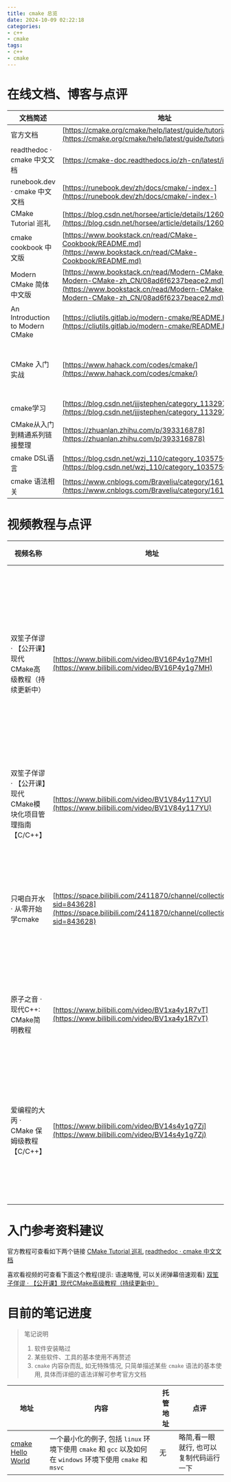```yaml
---
title: cmake 总览
date: 2024-10-09 02:22:18
categories:
- c++
- cmake
tags:
- c++
- cmake
---
```


# 在线文档、博客与点评

|文档简述|地址|点评|
|--|--|--|
|官方文档|[https://cmake.org/cmake/help/latest/guide/tutorial/index.html](https://cmake.org/cmake/help/latest/guide/tutorial/index.html)|cmake 的官方文档, 懂的都懂|
|readthedoc · cmake 中文文档|[https://cmake-doc.readthedocs.io/zh-cn/latest/index.html]|目前我可以找到的最好的中文文档, 翻译完整|
|runebook.dev · cmake 中文文档|[https://runebook.dev/zh/docs/cmake/-index-](https://runebook.dev/zh/docs/cmake/-index-)|查阅标准函数比较方便|
|CMake Tutorial 巡礼|[https://blog.csdn.net/horsee/article/details/126047555](https://blog.csdn.net/horsee/article/details/126047555)|官方 tutorial 翻译,质量不错|
|cmake cookbook 中文版|[https://www.bookstack.cn/read/CMake-Cookbook/README.md](https://www.bookstack.cn/read/CMake-Cookbook/README.md)|完整,建议粗略看一遍|
|Modern CMake 简体中文版|[https://www.bookstack.cn/read/Modern-CMake-CN-Modern-CMake-zh_CN/08ad6f6237beace2.md](https://www.bookstack.cn/read/Modern-CMake-CN-Modern-CMake-zh_CN/08ad6f6237beace2.md)|较完整, 建议粗略看一遍|
|An Introduction to Modern CMake|[https://cliutils.gitlab.io/modern-cmake/README.html](https://cliutils.gitlab.io/modern-cmake/README.html)|喜欢英文版可以看这个|
|CMake 入门实战|[https://www.hahack.com/codes/cmake/](https://www.hahack.com/codes/cmake/)|可以大略看一遍, 了解一下 `cmake` 是如何使用的, 源码: [https://github.com/wzpan/cmake-demo](https://github.com/wzpan/cmake-demo)|
|cmake学习|[https://blog.csdn.net/jjjstephen/category_11329777.html](https://blog.csdn.net/jjjstephen/category_11329777.html)|比较有参考价值|
|CMake从入门到精通系列链接整理|[https://zhuanlan.zhihu.com/p/393316878](https://zhuanlan.zhihu.com/p/393316878)|吊炸天|
|cmake DSL语言|[https://blog.csdn.net/wzj_110/category_10357507.html](https://blog.csdn.net/wzj_110/category_10357507.html)|另一个吊炸天|
|cmake 语法相关|[https://www.cnblogs.com/Braveliu/category/1614009.html](https://www.cnblogs.com/Braveliu/category/1614009.html)|比较有参考价值|

# 视频教程与点评
|视频名称|地址|点评|
|--|--|--|
|双笙子佯谬 · 【公开课】现代CMake高级教程（持续更新中）|[https://www.bilibili.com/video/BV16P4y1g7MH](https://www.bilibili.com/video/BV16P4y1g7MH)|这个 up 主语速略慢, 就入门来说, 内容极其扎实|
|双笙子佯谬 · 【公开课】现代CMake模块化项目管理指南【C/C++】|[https://www.bilibili.com/video/BV1V84y117YU](https://www.bilibili.com/video/BV1V84y117YU)|还是上一个 up 主的|
|只喝白开水 · 从零开始学cmake|[https://space.bilibili.com/2411870/channel/collectiondetail?sid=843628](https://space.bilibili.com/2411870/channel/collectiondetail?sid=843628)|略零散, 一些较为深入的基操|
|原子之音 · 现代C++: CMake简明教程|[https://www.bilibili.com/video/BV1xa4y1R7vT](https://www.bilibili.com/video/BV1xa4y1R7vT)|较完整,可简单入门|
|爱编程的大丙 · CMake 保姆级教程【C/C++】|[https://www.bilibili.com/video/BV14s4y1g7Zj](https://www.bilibili.com/video/BV14s4y1g7Zj)|卖课的, 这个视频教程可简单入门|

# 入门参考资料建议

官方教程可查看如下两个链接
[CMake Tutorial 巡礼](https://blog.csdn.net/horsee/article/details/126047555)
[readthedoc · cmake 中文文档](https://cmake-doc.readthedocs.io/zh-cn/latest/guide/tutorial/index.html)

喜欢看视频的可查看下面这个教程(提示: 语速略慢, 可以关闭弹幕倍速观看)
[双笙子佯谬 · 【公开课】现代CMake高级教程（持续更新中）](https://www.bilibili.com/video/BV16P4y1g7MH)

# 目前的笔记进度

> 笔记说明
> 1. 软件安装略过
> 2. 某些软件、工具的基本使用不再赘述
> 3. `cmake` 内容杂而乱, 如无特殊情况, 只简单描述某些 `cmake` 语法的基本使用, 具体而详细的语法详解可参考官方文档

|地址|内容|托管地址|点评|
|--|--|--|--|
|[cmake Hello World](/2024/10/09/cmake-Hello-World/)|一个最小化的例子, 包括 `linux` 环境下使用 `cmake` 和 `gcc` 以及如何在 `windows` 环境下使用 `cmake` 和 `msvc` |无|略简,看一眼就行, 也可以复制代码运行一下|